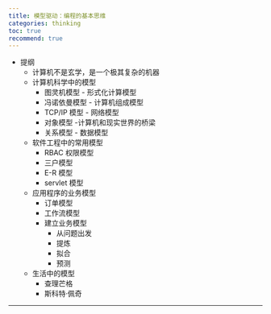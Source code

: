 ```yaml
---
title: 模型驱动：编程的基本思维
categories: thinking
toc: true
recommend: true
---
```


- 提纲
  - 计算机不是玄学，是一个极其复杂的机器
  - 计算机科学中的模型
    - 图灵机模型 - 形式化计算模型
    - 冯诺依曼模型 - 计算机组成模型
    - TCP/IP 模型 - 网络模型
    - 对象模型 -计算机和现实世界的桥梁
    - 关系模型 - 数据模型
  - 软件工程中的常用模型
    - RBAC 权限模型
    - 三户模型
    - E-R 模型
    - servlet 模型
  - 应用程序的业务模型
    - 订单模型
    - 工作流模型
    - 建立业务模型
      - 从问题出发
      - 提炼
      - 拟合
      - 预测
  - 生活中的模型
    - 查理芒格
    - 斯科特·佩奇

---------------------


